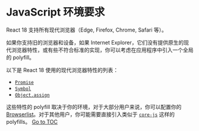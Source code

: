 
# JavaScript 环境要求


React 18 支持所有现代浏览器（Edge, Firefox, Chrome, Safari 等）。

如果你支持旧的浏览器和设备，如果 Internet Explorer，它们没有提供原生的现代浏览器特性，或有些不符合标准的实现，你可以考虑在应用程序中引入一个全局的 polyfill。

以下是 React 18 使用的现代浏览器特性的列表：
- [`Promise`](https://developer.mozilla.org/en-US/docs/Web/JavaScript/Reference/Global_Objects/Promise)
- [`Symbol`](https://developer.mozilla.org/en-US/docs/Web/JavaScript/Reference/Global_Objects/Symbol)
- [`Object.assign`](https://developer.mozilla.org/en-US/docs/Web/JavaScript/Reference/Global_Objects/Object/assign)

这些特性的 polyfill 取决于你的环境，对于大部分用户来说，你可以配置你的 [Browserlist](https://github.com/browserslist/browserslist)。对于其他用户，你可能需要直接引入类似于 [`core-js`](https://github.com/zloirock/core-js) 这样的 polyfills。
<span style="float: footnote;"><a href="./index.html#toc">Go to TOC</a></span>
